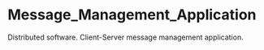 # Message_Management_Application
Distributed software. Client-Server message management application. 
